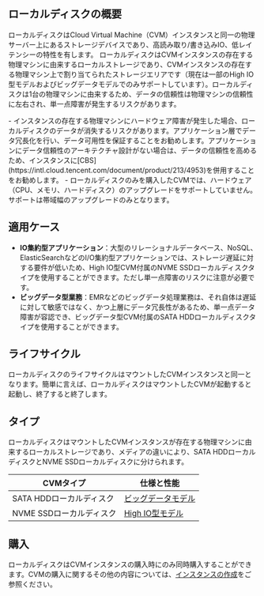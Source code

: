 ## ローカルディスクの概要
ローカルディスクはCloud Virtual Machine（CVM）インスタンスと同一の物理サーバー上にあるストレージデバイスであり、高読み取り/書き込みIO、低レイテンシーの特性を有します。
ローカルディスクはCVMインスタンスの存在する物理マシンに由来するローカルストレージであり、CVMインスタンスの存在する物理マシン上で割り当てられたストレージエリアです（現在は一部のHigh IO型モデルおよびビッグデータモデルでのみサポートしています）。ローカルディスクは1台の物理マシンに由来するため、データの信頼性は物理マシンの信頼性に左右され、単一点障害が発生するリスクがあります。



<dx-alert infotype="notice" title="">
- インスタンスの存在する物理マシンにハードウェア障害が発生した場合、ローカルディスクのデータが消失するリスクがあります。アプリケーション層でデータ冗長化を行い、データ可用性を保証することをお勧めします。アプリケーションにデータ信頼性のアーキテクチャ設計がない場合は、データの信頼性を高めるため、インスタンスに[CBS](https://intl.cloud.tencent.com/document/product/213/4953)を併用することをお勧めします。
- ローカルディスクのみを購入したCVMでは、ハードウェア（CPU、メモリ、ハードディスク）のアップグレードをサポートしていません。サポートは帯域幅のアップグレードのみとなります。
</dx-alert>



## 適用ケース
- **IO集約型アプリケーション**：大型のリレーショナルデータベース、NoSQL、ElasticSearchなどのI/O集約型アプリケーションでは、ストレージ遅延に対する要件が低いため、High IO型CVM付属のNVME SSDローカルディスクタイプを使用することができます。ただし単一点障害のリスクに注意が必要です。
- **ビッグデータ型業務**：EMRなどのビッグデータ処理業務は、それ自体は遅延に対して敏感ではなく、かつ上層にデータ冗長性があるため、単一点データ障害が容認でき、ビッグデータ型CVM付属のSATA HDDローカルディスクタイプを使用することができます。


## ライフサイクル
ローカルディスクのライフサイクルはマウントしたCVMインスタンスと同一となります。簡単に言えば、ローカルディスクはマウントしたCVMが起動すると起動し、終了すると終了します。

## タイプ

ローカルディスクはマウントしたCVMインスタンスが存在する物理マシンに由来するローカルストレージであり、メディアの違いにより、SATA HDDローカルディスクとNVME SSDローカルディスクに分けられます。

| CVMタイプ | 仕様と性能 |
|---------|---------|
| SATA HDDローカルディスク | [ビッグデータモデル](https://intl.cloud.tencent.com/document/product/213/11518) |
| NVME SSDローカルディスク | [High IO型モデル](https://intl.cloud.tencent.com/document/product/213/11518) |

## 購入
ローカルディスクはCVMインスタンスの購入時にのみ同時購入することができます。CVMの購入に関するその他の内容については、[インスタンスの作成](https://intl.cloud.tencent.com/document/product/213/4855)をご参照ください。
